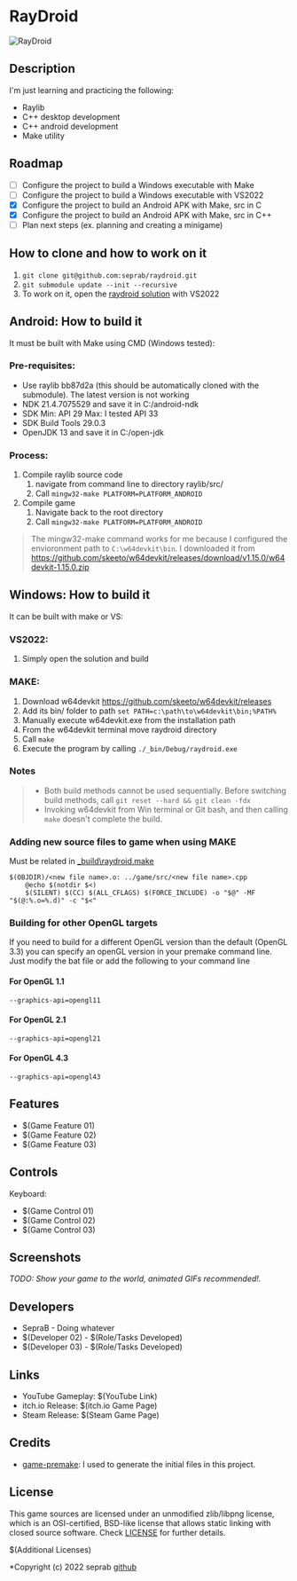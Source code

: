 # RayDroid

![RayDroid](screenshots/screenshot000.png "RayDroid")

## Description
I'm just learning and practicing the following:
* Raylib
* C++ desktop development
* C++ android development
* Make utility

## Roadmap
- [ ] Configure the project to build a Windows executable with Make
- [ ] Configure the project to build a Windows executable with VS2022
- [x] Configure the project to build an Android APK with Make, src in C
- [x] Configure the project to build an Android APK with Make, src in C++
- [ ] Plan next steps (ex. planning and creating a minigame)

## How to clone and how to work on it
1. `git clone git@github.com:seprab/raydroid.git`
2. `git submodule update --init --recursive`
3. To work on it, open the [raydroid solution](./raydroid.sln) with VS2022

## Android: How to build it
It must be built with Make using CMD (Windows tested):

### Pre-requisites:
- Use raylib bb87d2a (this should be automatically cloned with the submodule). The latest version is not working
- NDK 21.4.7075529 and save it in C:/android-ndk
- SDK Min: API 29 Max: I tested API 33
- SDK Build Tools 29.0.3
- OpenJDK 13 and save it in C:/open-jdk

### Process:
1. Compile raylib source code
    1. navigate from command line to directory raylib/src/
    2. Call `mingw32-make PLATFORM=PLATFORM_ANDROID`
2. Compile game
    1. Navigate back to the root directory
    2. Call `mingw32-make PLATFORM=PLATFORM_ANDROID`

>The mingw32-make command works for me because I configured the envioronment path to `C:\w64devkit\bin`. I downloaded it from https://github.com/skeeto/w64devkit/releases/download/v1.15.0/w64devkit-1.15.0.zip

## Windows: How to build it
It can be built with make or VS:

### VS2022:
1. Simply open the solution and build

### MAKE:
1. Download w64devkit https://github.com/skeeto/w64devkit/releases
2. Add its bin/ folder to path `set PATH=c:\path\to\w64devkit\bin;%PATH%`
3. Manually execute w64devkit.exe from the installation path
4. From the w64devkit terminal move raydroid directory
5. Call `make`
6. Execute the program by calling `./_bin/Debug/raydroid.exe`

### Notes
> * Both build methods cannot be used sequentially. Before switching build methods, call `git reset --hard && git clean -fdx`
> * Invoking w64devkit from Win terminal or Git bash, and then calling `make` doesn't complete the build.

### Adding new source files to game when using MAKE
Must be related in [_build\raydroid.make](_build\raydroid.make)
```
$(OBJDIR)/<new file name>.o: ../game/src/<new file name>.cpp
	@echo $(notdir $<)
	$(SILENT) $(CC) $(ALL_CFLAGS) $(FORCE_INCLUDE) -o "$@" -MF "$(@:%.o=%.d)" -c "$<"
```
### Building for other OpenGL targets
If you need to build for a different OpenGL version than the default (OpenGL 3.3) you can specify an openGL version in your premake command line. Just modify the bat file or add the following to your command line

#### For OpenGL 1.1
    --graphics-api=opengl11

#### For OpenGL 2.1
    --graphics-api=opengl21

#### For OpenGL 4.3
    --graphics-api=opengl43

## Features

 - $(Game Feature 01)
 - $(Game Feature 02)
 - $(Game Feature 03)

## Controls

Keyboard:
 - $(Game Control 01)
 - $(Game Control 02)
 - $(Game Control 03)

## Screenshots

_TODO: Show your game to the world, animated GIFs recommended!._

## Developers

 - SepraB - Doing whatever
 - $(Developer 02) - $(Role/Tasks Developed)
 - $(Developer 03) - $(Role/Tasks Developed)

## Links

 - YouTube Gameplay: $(YouTube Link)
 - itch.io Release: $(itch.io Game Page)
 - Steam Release: $(Steam Game Page)

## Credits
* [game-premake](https://github.com/raylib-extras/game-premake): I used to generate the initial files in this project.


## License

This game sources are licensed under an unmodified zlib/libpng license, which is an OSI-certified, BSD-like license that allows static linking with closed source software. Check [LICENSE](LICENSE) for further details.

$(Additional Licenses)

*Copyright (c) 2022 seprab [github](https://github.com/seprab)
